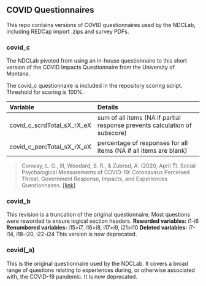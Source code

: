 ## COVID Questionnaires

This repo contains versions of COVID questionnaires used by the NDCLab, including REDCap import .zips and survey PDFs.

### covid_c
The NDCLab pivoted from using an in-house questionnaire to this short version of the COVID Impacts Questionnaire from the University of Montana.

The covid_c questionnaire is included in the repository scoring script. Threshold for scoring is 100%.

| Variable | Details |
| :--  | :--  |
| covid_c_scrdTotal_sX_rX_eX | sum of all items (NA if partial response prevents calculation of subscore) |
| covid_c_percTotal_sX_rX_eX | percentage of responses for all items (NA if all items are blank) |

> Conway, L. G., III, Woodard, S. R., & Zubrod, A. (2020, April 7). Social Psychological Measurements of COVID-19: Coronavirus Perceived Threat, Government Response, Impacts, and Experiences Questionnaires. [[link]](https://doi.org/10.31234/osf.io/z2x9a)


### covid_b
This revision is a truncation of the original questionnaire.  Most questions were reworded to ensure logical section headers.
**Reworded variables:** i1-i6
**Renumbered variables:** i15>i7, i16>i8, i17>i9, i21>i10
**Deleted variables:** i7-i14, i18-i20, i22-i24
This version is now deprecated.

### covid(_a)
This is the original questionnaire used by the NDCLab.  It covers a broad range of questions relating to experiences during, or otherwise associated with, the COVID-19 pandemic.  It is now deprecated.